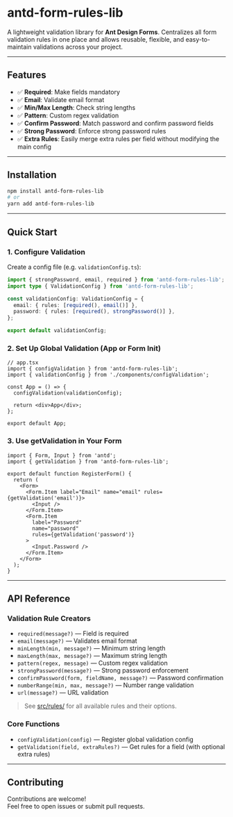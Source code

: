 # antd-form-rules-lib

A lightweight validation library for **Ant Design Forms**. Centralizes all form validation rules in one place and allows reusable, flexible, and easy-to-maintain validations across your project.

---

## Features

- ✅ **Required**: Make fields mandatory
- ✅ **Email**: Validate email format
- ✅ **Min/Max Length**: Check string lengths
- ✅ **Pattern**: Custom regex validation
- ✅ **Confirm Password**: Match password and confirm password fields
- ✅ **Strong Password**: Enforce strong password rules
- ✅ **Extra Rules**: Easily merge extra rules per field without modifying the main config

---

## Installation

```bash
npm install antd-form-rules-lib
# or
yarn add antd-form-rules-lib
```

---

## Quick Start

### 1. Configure Validation

Create a config file (e.g. `validationConfig.ts`):

```ts
import { strongPassword, email, required } from 'antd-form-rules-lib';
import type { ValidationConfig } from 'antd-form-rules-lib';

const validationConfig: ValidationConfig = {
  email: { rules: [required(), email()] },
  password: { rules: [required(), strongPassword()] },
};

export default validationConfig;
```

### 2. Set Up Global Validation (App or Form Init)

```tsx
// app.tsx
import { configValidation } from 'antd-form-rules-lib';
import { validationConfig } from './components/configValidation';

const App = () => {
  configValidation(validationConfig);

  return <div>App</div>;
};

export default App;
```

### 3. Use getValidation in Your Form

```tsx
import { Form, Input } from 'antd';
import { getValidation } from 'antd-form-rules-lib';

export default function RegisterForm() {
  return (
    <Form>
      <Form.Item label="Email" name="email" rules={getValidation('email')}>
        <Input />
      </Form.Item>
      <Form.Item
        label="Password"
        name="password"
        rules={getValidation('password')}
      >
        <Input.Password />
      </Form.Item>
    </Form>
  );
}
```

---

## API Reference

### Validation Rule Creators

- `required(message?)` — Field is required
- `email(message?)` — Validates email format
- `minLength(min, message?)` — Minimum string length
- `maxLength(max, message?)` — Maximum string length
- `pattern(regex, message)` — Custom regex validation
- `strongPassword(message?)` — Strong password enforcement
- `confirmPassword(form, fieldName, message?)` — Password confirmation
- `numberRange(min, max, message?)` — Number range validation
- `url(message?)` — URL validation

> See [src/rules/](src/rules/) for all available rules and their options.

### Core Functions

- `configValidation(config)` — Register global validation config
- `getValidation(field, extraRules?)` — Get rules for a field (with optional extra rules)

---

## Contributing

Contributions are welcome!  
Feel free to open issues or submit pull requests.
